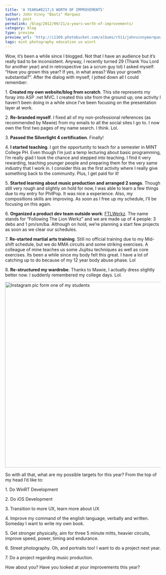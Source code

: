 ```yaml
---
title: 'A YEAR&#8217;S WORTH OF IMPROVEMENTS'
author: John Vinny "Basti" Marquez
layout: post
permalink: /blog/2012/09/21/a-years-worth-of-improvements/
category: blog
type: preview
preview_url: 'http://i1169.photobucket.com/albums/r511/johnvinnymarquez/mint_zpsfd82d197.jpg'
tags: mint photography education ux winrt
---
```

<p class="p1">
  <span class="dropcap1">W</span>ow, it&#8217;s been a while since I blogged. Not that I have an audience but it&#8217;s really bad to be inconsistent. Anyway, I recently turned 29 (Thank You Lord for another year) and in retrospective (as a scrum guy lol) I asked myself: &#8220;Have you grown this year? If yes, in what areas? Was your growth substantial?&#8221;. After the dialog with myself, I jotted down all I could remember:
</p>

<p class="p1">
  1. <strong>Created my own website/blog from scratch</strong>. This site represents my foray into ASP .net MVC. I created this site from the ground up; one activity I haven&#8217;t been doing in a while since I&#8217;ve been focusing on the presentation layer at work.
</p>

<p class="p1">
  2. <strong>Re-branded myself</strong>. I fixed all of my non-professional references (as recommended by Mawie) from my emails to all the social sites I go to. I now own the first two pages of my name search. I think. Lol.
</p>

<p class="p1">
  3. <strong>Passed the Silverlight 4 certification</strong>. Finally!
</p>

<p class="p1">
  4. <strong>I started teaching</strong>. I got the opportunity to teach for a semester in MINT College PH. Even though I&#8217;m just a temp lecturing about basic programming, I&#8217;m really glad I took the chance and stepped into teaching. I find it very rewarding, teaching younger people and preparing them for the very same industry that I work in. I consider this as the first activity where I really give something back to the community. Plus, I get paid for it!
</p>

<p class="p1">
  5. <strong>Started learning about music production and arranged 2 songs</strong>. Though still very rough and slightly on hold for now, I was able to learn a few things due to my entry for PhilPop. It was nice a experience. Also, my compositions skills are improving. As soon as I free up my schedule, I&#8217;ll be focusing on this again.
</p>

<p class="p1">
  6. <strong>Organized a product dev team outside work</strong>: <a title="http://ftlwerkz.com/" href="http://ftlwerkz.com/" target="_blank">FTLWerkz</a>. The name stands for &#8220;Following The Lion Werkz&#8221; and we are made up of 4 people: 3 debs and 1 pm/sm/ba. Although on hold, we&#8217;re planning a start few projects as soon as we clear our schedules.
</p>

<p class="p1">
  7. <strong>Re-started martial arts training</strong>. Still no official training due to my Mid-shift schedule, but we do MMA circuits and some striking exercises. A colleague of mine teaches us some Jiujitsu techniques as well as core exercises. Its been a while since my body felt this great. I have a lot of catching up to do because of my 12 year body abuse phase. Lol
</p>

<p class="p1">
  8. <strong>Re-structured my wardrobe</strong>. Thanks to Mawie, I actually dress slightly better now. I suddenly remembered my college days. Lol.
</p>

<p class="p1">
  <img style="display: block; margin-left: auto; margin-right: auto;" title="Instagram pic form one of my students " alt="Instagram pic form one of my students " src="http://distilleryimage1.instagram.com/513b4a3803b411e29fe522000a1e9fbc_7.jpg" width="600" height="600" />
</p>

<p class="p1">
  So with all that, what are my possible targets for this year? From the top of my head I&#8217;d like to:
</p>

<p class="p1">
  1. Do WinRT Development
</p>

<p class="p1">
  2. Do iOS Development
</p>

<p class="p1">
  3. Transition to more UX, learn more about UX
</p>

<p class="p1">
  4. Improve my command of the english language, verbally and written. Someday I want to write my own book.
</p>

<p class="p1">
  5. Get stronger physically, aim for three 5 minute mitts, heavier circuits, improve speed, power, timing and endurance.
</p>

<p class="p1">
  6. Street photography. Oh, and portraits too! I want to do a project next year.
</p>

<p class="p1">
  7. Do a project regarding music production.
</p>

<p class="p2">
  <p class="p1">
    How about you? Have you looked at your improvements this year?
  </p>